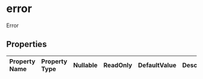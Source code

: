 # **error**

Error 

## **Properties**

| Property Name | Property Type | Nullable |  ReadOnly | DefaultValue | Description | 
| :- | :- | :- |:- |  :- | :- |

